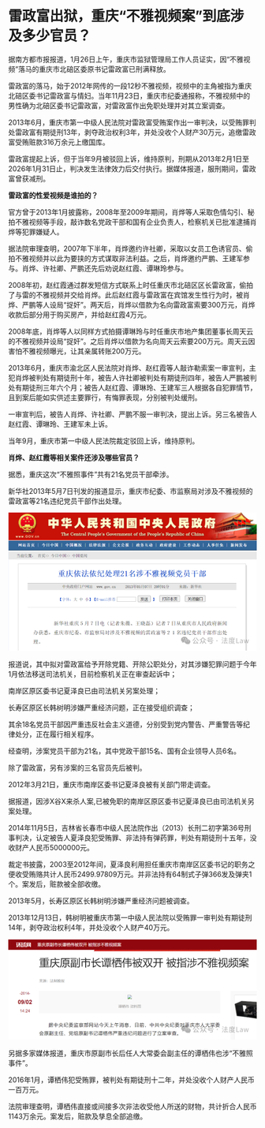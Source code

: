 # 雷政富出狱，重庆“不雅视频案”到底涉及多少官员？

据南方都市报报道，1月26日上午，重庆市监狱管理局工作人员证实，因“不雅视频”落马的重庆市北碚区委原书记雷政富已刑满释放。

雷政富的落马，始于2012年网传的一段12秒不雅视频，视频中的主角被指为重庆北碚区委书记雷政富与情妇。当年11月23日，重庆市纪委通报称，不雅视频中的男性确为北碚区委书记雷政富，对雷政富作出免职处理并对其立案调查。

2013年6月，重庆市第一中级人民法院对雷政富受贿案作出一审判决，以受贿罪判处雷政富有期徒刑13年，剥夺政治权利3年，并处没收个人财产30万元，追缴雷政富受贿赃款316万余元上缴国库。

雷政富提起上诉，但于当年9月被驳回上诉，维持原判，刑期从2013年2月1日至2026年1月31日止，判决发生法律效力后交付执行。据媒体报道，服刑期间，雷政富曾获减刑。

**雷政富的性爱视频是谁拍的？**

官方曾于2013年1月披露称，2008年至2009年期间，肖烨等人采取色情勾引、秘拍不雅视频等手段，敲诈数名党政干部和国有企业负责人，检察机关已批准逮捕肖烨等犯罪嫌疑人。

据法院审理查明，2007年下半年，肖烨邀约许社卿，采取以女员工色诱官员、偷拍不雅视频并以此为要挟的方式谋取非法利益。之后，肖烨邀约严鹏、王建军参与。肖烨、许社卿、严鹏还先后劝说赵红霞、谭琳玲参与。

2008年初，赵红霞通过群发短信方式联系上时任重庆市北碚区区长雷政富，偷拍了与雷的不雅视频并交给肖烨。此后赵红霞与雷政富在宾馆发生性行为时，被肖烨、严鹏等人设局“捉奸”。两天后，肖烨以借款为名向雷政富索要300万元，肖烨收款后部分用于购买房产，并给赵红霞4万元。

2008年底，肖烨等人以同样方式拍摄谭琳玲与时任重庆市地产集团董事长周天云的不雅视频并设局“捉奸”。之后肖烨以借款为名向周天云索要200万元。周天云因害怕不雅视频曝光，让其亲属转账200万元。

2013年6月，重庆市渝北区人民法院对肖烨、赵红霞等人敲诈勒索案一审宣判，主犯肖烨被判处有期徒刑十年，被告人许社卿被判处有期徒刑四年，被告人严鹏被判处有期徒刑三年六个月；被告人赵红霞、谭琳玲、王建军三人根据各自犯罪情节，且到案后能如实供述主要罪行，有悔罪表现，分别被判处缓刑。

一审宣判后，被告人肖烨、许社卿、严鹏不服一审判决，提出上诉。另三名被告人赵红霞、谭琳玲、王建军未上诉。

当年9月，重庆市第一中级人民法院裁定驳回上诉，维持原判。

**肖烨、赵红霞等相关案件还涉及哪些官员？**

据悉，重庆这次“不雅照事件”共有21名党员干部牵涉。

新华社2013年5月7日刊发的报道显示，重庆市纪委、市监察局对涉及不雅视频的雷政富等21名违纪党员干部作出处理。

![679e9e97565b47fd7ef26096bb0f3213.jpg](https://raw.githubusercontent.com/qqhsx/qqnews_image/main/2024/01/26/雷政富出狱，重庆“不雅视频案”到底涉及多少官员？/679e9e97565b47fd7ef26096bb0f3213.jpg)

报道说，其中拟对雷政富给予开除党籍、开除公职处分，对其涉嫌犯罪问题于今年1月依法移送司法机关，目前检察机关正在审查起诉中；

南岸区原区委书记夏泽良已由司法机关另案处理；

长寿区原区长韩树明涉嫌严重经济问题，正在接受组织调查；

其余18名党员干部因严重违反社会主义道德，分别受到党内警告、严重警告等纪律处分，正在履行相关程序。

经查明，涉案党员干部为21名，其中党政干部15名、国有企业领导人员6名。

除了雷政富，另有涉案的三名官员先后被判。

2012年3月21日，重庆市南岸区委书记夏泽良被有关部门带走调查。

据报道，因涉X谷X来杀人案,已被免职的南岸区原区委书记夏泽良已由司法机关另案处理。

2014年11月5日，吉林省长春市中级人民法院作出（2013）长刑二初字第36号刑事判决，认定被告人夏泽良犯受贿罪、非法持有弹药罪，判处有期徒刑十五年，没收财产人民币5000000元。

裁定书披露，2003至2012年间，夏泽良利用担任重庆市南岸区区委书记的职务之便收受贿赂共计人民币2499.97809万元。并非法持有64制式子弹366发及弹夹1个。案发后，赃款被全部收缴。

2013年5月，长寿区原区长韩树明涉嫌严重经济问题被调查。

2013年12月13日，韩树明被重庆市第一中级人民法院以受贿罪一审判处有期徒刑14年，剥夺政治权利4年，并处没收个人财产40万元。

![bc76f4840e9c47461025edcb1fdd58dd.jpg](https://raw.githubusercontent.com/qqhsx/qqnews_image/main/2024/01/26/雷政富出狱，重庆“不雅视频案”到底涉及多少官员？/bc76f4840e9c47461025edcb1fdd58dd.jpg)

另据多家媒体报道，重庆市原副市长后任人大常委会副主任的谭栖伟也涉“不雅照事件”。

2016年1月，谭栖伟犯受贿罪，被判处有期徒刑十二年，并处没收个人财产人民币一百万元。

法院审理查明，谭栖伟直接或间接多次非法收受他人所送的财物，共计折合人民币1143万余元。案发后，赃款及孳息全部追缴。

